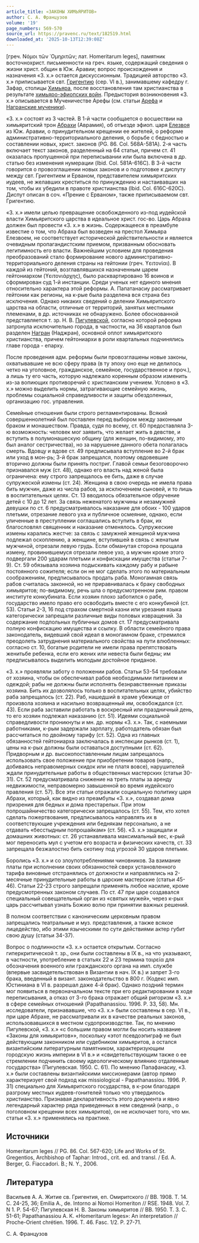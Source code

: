 ```yaml
---
article_title: «ЗАКОНЫ ХИМЬЯРИТОВ»
author: С. А. Французов
volume: '19'
page_numbers: 569-570
source_url: https://pravenc.ru/text/182519.html
downloaded_at: '2025-10-13T12:39:08Z'
---
```


[греч. Νόμοι τῶν ῾Ομηριτῶν; лат. Homeritarum leges], памятник восточнохрист. письменности на греч. языке, содержащий сведения о жизни христ. общин в Юж. Аравии; вопрос происхождения и назначения «З. х.» остается дискуссионным. Традицией авторство «З. х.» приписывается свт. [Григентию](https://pravenc.ru/text/Григентию.html) (сер. VI в.), занимавшему кафедру г. Зафар, столицы [Химьяра](https://pravenc.ru/text/Химьяр.html), после восстановления там христианства в результате [химьяро-эфиопских войн](<https://pravenc.ru/text/химьяро-эфиопских войн.html>). Предыстория возникновения «З. х.» описывается в Мученичестве Арефы (см. статьи [Арефа](https://pravenc.ru/text/Арефа.html) и [Награнские мученики](<https://pravenc.ru/text/Награнские мученики.html>)).

«З. х.» состоят из 3 частей. В 1-й части сообщается о восшествии на химьяритский трон [Абрахи](https://pravenc.ru/text/Абрахи.html) (Аврамия), об отъезде эфиоп. царя [Елезвоя](https://pravenc.ru/text/Елезвоя.html) из Юж. Аравии, о принудительном крещении ее жителей, о реформе административно-территориального деления, о борьбе с бедностью и составлении новых, христ. законов (PG. 86. Col. 568A-581A). 2-я часть включает текст законов, разделенный на 64 статьи, причем ст. 41 оказалась пропущенной при переписывании или была включена в др. статью без изменения нумерации (Ibid. Col. 581A-616C). В 3-й части говорится о провозглашении новых законов и о подготовке к диспуту между свт. Григентием и Ерваном, представителем химьяритских иудеев, не желавших креститься по принуждению и настаивавших на том, чтобы их убедили в правоте христианства (Ibid. Col. 616C-620C). Диспут описан в соч. «Прение с Ерваном», также приписываемом свт. Григентию.

«З. х.» имели целью превращение освобожденного из-под иудейской власти Химьяритского царства в идеальное христ. гос-во. Царь Абраха должен был провести «З. х.» в жизнь. Cодержащееся в преамбуле известие о том, что Абраха был возведен на престол Химьяра Елезвоем, не соответствует исторической действительности и является очевидным пропагандистским приемом, призванным обосновать легитимность его власти. Важнейшим условием для проведения преобразований стало формирование нового административно-территориального деления страны на гейтонии (греч. ϒειτονίαι). В каждой из гейтоний, возглавлявшихся назначенным царем гейтониархом (ϒειτονιάρχης), было расквартировано 16 воинов и сформирован суд 1-й инстанции. Среди ученых нет единого мнения относительно характера этой реформы. А. Папатанасиу рассматривает гейтонии как регионы, на к-рые была разделена вся страна без исключения. Однако никаких сведений о делении Химьяритского царства на области, отличные от территорий, занятых местными племенами, в др. источниках не обнаружено. Более обоснованной представляется т. зр. Н. В. [Пигулевской](https://pravenc.ru/text/Пигулевской.html), согласно которой реформа затронула исключительно города, в частности, на 36 кварталов был разделен [Награн](https://pravenc.ru/text/Награн.html) (Наджран), основной оплот химьяритского христианства, причем гейтониархи в роли квартальных подчинялись главе города - епарху.

После проведения адм. реформы были провозглашены новые законы, охватывавшие не всю сферу права (в ту эпоху оно еще не делилось четко на уголовное, гражданское, семейное, государственное и проч.), а лишь ту его часть, которую надлежало коренным образом изменить из-за вопиющих противоречий с христианским учением. Условно в «З. х.» можно выделить нормы, затрагивающие семейную жизнь, проблемы социальной справедливости и защиты обездоленных, организацию гос. управления.

Семейные отношения были строго регламентированы. Всякий совершеннолетний был поставлен перед выбором между законным браком и монашеством. Правда, судя по всему, ст. 60 предоставляла 3-ю возможность: человек мог заявить, что желает жить в девстве, и вступить в полумонашескую общину (для женщин, по-видимому, это был аналог сестричества), но за нарушение данного обета полагалась смерть. Вдовцу и вдове ст. 49 предписывала вступление во 2-й брак или уход в мон-рь; 3-й брак запрещался, поэтому овдовевшие вторично должны были принять постриг. Главой семьи безоговорочно признавался муж (ст. 48), однако его власть над женой была ограничена: ему строго запрещалось ее бить, даже в случае супружеской измены (ст. 24). Женщина в свою очередь не имела права бить мужчин, даже из числа рабов, за исключением сыновей, и то лишь в воспитательных целях. Ст. 13 вводилось обязательное обручение детей с 10 до 12 лет. За связь неженатого мужчины и незамужней девушки по ст. 6 предусматривалось наказание для обоих - 100 ударов плетьми, отрезание левого уха и публичное осмеяние, однако, если уличенные в преступлении соглашались вступить в брак, их благословлял священник и наказание отменялось. Супружеские измены карались жестче: за связь с замужней женщиной мужчина подлежал оскоплению, а женщине, вступившей в связь с женатым мужчиной, отрезали левую грудь. Если обманутая сторона прощала измену, провинившемуся отрезали левое ухо, а мужчин кроме этого подвергали 200 ударам плетьми и конфискации имущества (статьи 7-9). Ст. 59 обязывала хозяина подыскивать каждому рабу и рабыне постоянного сожителя; если он не мог сделать этого по материальным соображениям, предписывалось продать раба. Моногамная связь рабов считалась законной, но не приравнивалась к браку свободных химьяритов; по-видимому, речь шла о предусмотренном рим. правом институте конкубината. Если хозяин плохо заботился о рабе, государство имело право его освободить вместе с его конкубиной (ст. 53). Статьи 2-3, 16 под страхом смертной казни или урезания языка категорически запрещали различные виды половых извращений. За содержание подпольных публичных домов ст. 17 предусматривала полную конфискацию имущества и ссылку. В области семейного права законодатель, видевший свой идеал в моногамном браке, стремился преодолеть затруднения материального свойства на пути влюбленных: согласно ст. 10, богатые родители не имели права препятствовать женитьбе ребенка, если его жених или невеста были бедны; им предписывалось выделить молодым достойное приданое.

«З. х.» проявляли заботу о положении рабов. Статьи 53-54 требовали от хозяина, чтобы он обеспечивал рабов необходимыми питанием и одеждой; рабы не должны были исполнять безнравственные приказы хозяина. Бить их дозволялось только в воспитательных целях, убийство раба запрещалось (ст. 22). Раб, нашедший в храме убежище от произвола хозяина и насильно возвращенный им, освобождался (ст. 43). Если раба заставили работать в воскресный или праздничный день, то его хозяин подлежал наказанию (ст. 51). Идеями социальной справедливости проникнуты и мн. др. нормы «З. х.». Так, с наемными работниками, к-рым задержали зарплату, работодатель обязан был рассчитаться по двойному тарифу (ст. 52). Одна из главных обязанностей гейтониарха заключалась в инспекции рынков (ст. 1), цены на к-рых должны были оставаться доступными (ст. 62). Придворным и др. высокопоставленным лицам запрещалось использовать свое положение при приобретении товаров (напр., добиваясь неправомерных скидок или не платя вовсе), нарушителей ждали принудительные работы в общественных мастерских (статьи 30-31). Ст. 52 предусматривала снижение на треть платы за аренду недвижимости, неправомерно завышенной во время иудейского правления (ст. 57). Все эти статьи отражали социальную политику царя Абрахи, который, как видно из преамбулы «З. х.», создавал дома призрения для бедных и дома престарелых. При этом попрошайничество категорически запрещалось (ст. 55). Тем, кто хотел сделать пожертвования, предписывалось направлять их в соответствующие учреждения или беднякам персонально, а не отдавать «бесстыдным попрошайкам» (ст. 56). «З. х.» защищали и домашних животных: ст. 26 устанавливала максимальный вес, к-рый мог переносить мул с учетом его возраста и физических качеств, ст. 33 запрещала безжалостно бить скотину под угрозой 30 ударов плетьми.

Боролись «З. х.» и со злоупотреблениями чиновников. За взимание платы при исполнении своих обязанностей сверх установленного тарифа виновные отстранялись от должности и направлялись на 2-месячные принудительные работы в царские мастерские (статьи 45-46). Статьи 22-23 строго запрещали применять любое насилие, кроме предусмотренных законом случаев. По ст. 47 при царе создавался специальный совещательный орган из «святых мужей», через к-рых царь рассчитывал узнать Божию волю при принятии важных решений.

В полном соответствии с каноническим церковным правом запрещались театральные и муз. представления, а также всякое лицедейство, ибо этими языческими по сути действиями актер губит свою душу (статьи 34-37).

Вопрос о подлинности «З. х.» остается открытым. Согласно гиперкритической т. зр., они были составлены в IX в., на что указывают, в частности, употребление в статьях 22 и 23 термина ταιρεία для обозначения военного или гражданского органа на имп. службе (впервые засвидетельствован в Византии в нач. IX в.) и запрет 3-го брака, введенный в визант. законодательство в 800 г. (Кодекс имп. Юстиниана в VI в. разрешал даже 4-й брак). Однако поздний термин мог появиться в первоначальном тексте при его редактировании в ходе переписывания, а отказ от 3-го брака отражает общий ригоризм «З. х.» в сфере семейных отношений (Papathanassiou. 1996. P. 33, 58). Мн. исследователи, признававшие, что «З. х.» были составлены в сер. VI в., при царе Абрахе, не рассматривали их в качестве реальных законов, использовавшихся в местном судопроизводстве. Так, по мнению Пигулевской, «З. х.» «с большим правом могли бы носить название «Законы для химьяритов»», поскольку «этот псевдоэпиграф не был действующим законником или судебником химьяритов, а остался византийским литературным памятником, характеризующим городскую жизнь империи в VI в.» и «свидетельствующим также о ее стремлении подчинить своему идеологическому влиянию отдаленные государства» (Пигулевская. 1950. С. 61). По мнению Папафанасиу, «З. х.» были составлены византийскими миссионерами (автор прямо характеризует свой подход как missiological - Papathanassiou. 1996. P. 31) специально для Химьяритского государства, в к-ром благодаря разгрому местных иудеев-гонителей только что утвердилось христианство. Признавая декларативность этого документа и явно легендарный характер ряда приведенных в нем сведений (напр., о поголовном крещении всех химьяритов), он не исключает того, что мн. статьи «З. х.» применялись на практике.

## Источники

Homeritarum leges // PG. 86. Col. 567-620; Life and Works of St. Gregentios, Archbishop of Taphar: Introd., crit. ed. and transl. / Ed. A. Berger, G. Fiaccadori. B.; N. Y., 2006.

## Литература

Васильев А. А. Житие св. Григентия, еп. Омиритского // ВВ. 1908. Т. 14. С. 24-25, 36; Emilia A., de. Intorno ai Nomoi Homeriton // RSE. 1948. Vol. 7. N 1. P. 54-67; Пигулевская Н. В. Законы химьяритов // ВВ. 1950. Т. 3. С. 51-61; Papathanassiou A. K. «Homeritarum leges»: An interpretation // Proche-Orient chrétien. 1996. T. 46. Fasc. 1/2. P. 27-71.

С. А. Французов
